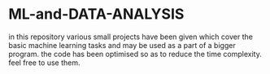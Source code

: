 # ML-and-DATA-ANALYSIS
in this repository various small projects have been given which cover the basic machine learning tasks and may be used as a part of a bigger
program. the code has been optimised so as to reduce the time complexity. feel free to use them.
